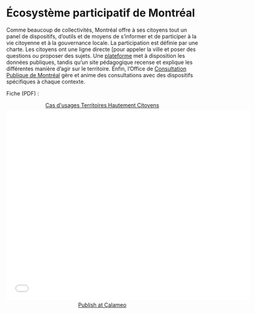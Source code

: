 # Écosystème participatif de Montréal 

Comme beaucoup de collectivités, Montréal offre à ses citoyens tout un panel de dispositifs, d’outils et de moyens de s’informer et de participer à la vie citoyenne et à la gouvernance locale. La participation est définie par une charte. 
Les citoyens ont une ligne directe [pour appeler la ville et poser des questions ou proposer des sujets. 
Une [plateforme](http://donnees.ville.montreal.qc.ca/) met à disposition les données publiques, tandis qu’un site pédagogique recense et explique les différentes manière d’agir sur le territoire. 
Enfin, l’Office de [Consultation Publique de Montréal](http://ocpm.qc.ca/) gère et anime des consultations avec des dispositifs spécifiques à chaque contexte.

Fiche (PDF) :

<div style="text-align:center;"><div style="margin:8px 0px 4px;"><a href="http://www.calameo.com/books/0005746786d59bea5e0b6" target="_blank">Cas d'usages Territoires Hautement Citoyens</a></div><iframe src="//v.calameo.com/?bkcode=0005746786d59bea5e0b6" width="640" height="500" frameborder="0" scrolling="no" allowtransparency allowfullscreen style="margin:0 auto;"></iframe><div style="margin:4px 0px 8px;"><a href="http://www.calameo.com/">Publish at Calameo</a></div></div>

